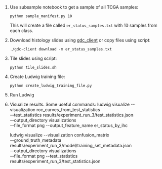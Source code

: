 1. Use subsample notebook to get a sample of all TCGA samples:
    ```
    python sample_manifest.py 10
    ```

    This will create a file called `er_status_samples.txt` with 10 samples from each class.
2. Download histology slides using [gdc_client](https://gdc.cancer.gov/access-data/gdc-data-transfer-tool) or copy files using script:
    ```
    ./gdc-client download -m er_status_samples.txt
    ```
3. Tile slides using script:
    ```
    python tile_slides.sh
    ```
4. Create Ludwig training file:
    ```
    python create_ludwig_training_file.py
    ```
5. Run Ludwig
6. Visualize results. Some useful commands:
    ludwig visualize --visualization roc_curves_from_test_statistics \
                  --test_statistics results/experiment_run_3/test_statistics.json \
                  --output_directory visualizations \
                  --file_format png --output_feature_name er_status_by_ihc

    ludwig visualize --visualization confusion_matrix \
                  --ground_truth_metadata results/experiment_run_3/model/training_set_metadata.json \
                  --output_directory visualizations \
                  --file_format png --test_statistics results/experiment_run_3/test_statistics.json
                  